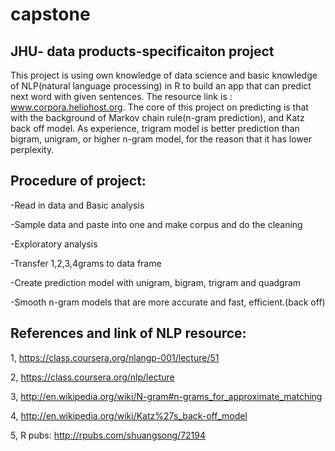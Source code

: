 # capstone
JHU- data products-specificaiton project
--------------------

This project is using own knowledge of data science and basic knowledge of NLP(natural language processing) in R to build an app that can predict next word with given sentences. The resource link is : www.corpora.heliohost.org. The core of this project on predicting is that with the background of Markov chain rule(n-gram prediction), and Katz back off model. As experience, trigram model is better prediction than bigram, unigram, or higher n-gram model, for the reason that it has lower perplexity.

Procedure of project: 
----------------

-Read in data and Basic analysis

-Sample data and paste into one and make corpus and do the cleaning

-Exploratory analysis

-Transfer 1,2,3,4grams to data frame

-Create prediction model with unigram, bigram, trigram and quadgram

-Smooth n-gram models that are more accurate and fast, efficient.(back off)

References and link of NLP resource: 
-----------------
1, https://class.coursera.org/nlangp-001/lecture/51

2, https://class.coursera.org/nlp/lecture

3, http://en.wikipedia.org/wiki/N-gram#n-grams_for_approximate_matching

4, http://en.wikipedia.org/wiki/Katz%27s_back-off_model

5, R pubs: http://rpubs.com/shuangsong/72194